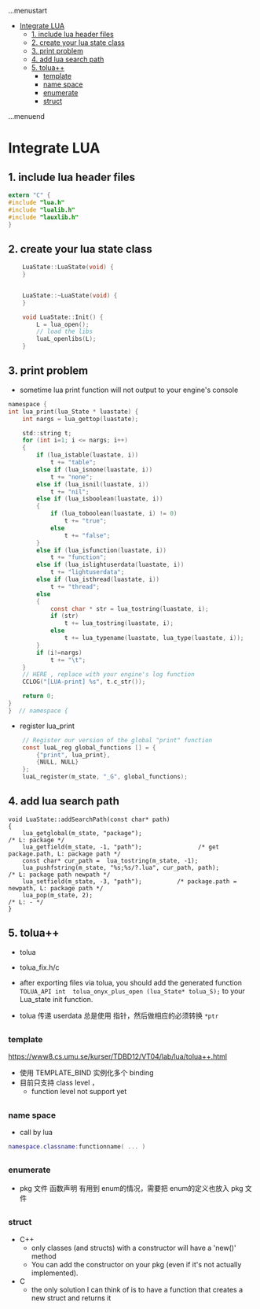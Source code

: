 ...menustart

 - [Integrate LUA](#ce184863f05a7ff711ae5677ccb11667)
     - [1. include lua header files](#cd27a050b3dd39ef6a61a72c21f8fcb7)
     - [2. create your lua state class](#4e920d09e03dfa78fd32050f46acef83)
     - [3. print problem](#ccc897386af8da03fafcfabcc025c998)
     - [4. add lua search path](#67479c3ef43bc4a573dec363b3707a90)
     - [5. tolua++](#625a412884d68edbd61698c43079471b)
         - [template](#66f6181bcb4cff4cd38fbc804a036db6)
         - [name space](#3fec93f66682ce9c63af27dec7b911a2)
         - [enumerate](#2a45a91d039693c9fb96a16030a13c5e)
         - [struct](#0f8d6fb56fe6cdf55ad0114ec5b51dbb)

...menuend


<h2 id="ce184863f05a7ff711ae5677ccb11667"></h2>

# Integrate LUA

<h2 id="cd27a050b3dd39ef6a61a72c21f8fcb7"></h2>

## 1. include lua header files

```c
extern "C" {
#include "lua.h"
#include "lualib.h"
#include "lauxlib.h"
}
```

<h2 id="4e920d09e03dfa78fd32050f46acef83"></h2>

## 2. create your lua state class

```c
    LuaState::LuaState(void) {
    }


    LuaState::~LuaState(void) {
    }

    void LuaState::Init() {
        L = lua_open();
        // load the libs
        luaL_openlibs(L);
    }
```

<h2 id="ccc897386af8da03fafcfabcc025c998"></h2>

## 3. print problem 

 - sometime lua print function will not output to your engine's console 

```c
namespace {
int lua_print(lua_State * luastate) {
    int nargs = lua_gettop(luastate);

    std::string t;
    for (int i=1; i <= nargs; i++)
    {
        if (lua_istable(luastate, i))
            t += "table";
        else if (lua_isnone(luastate, i))
            t += "none";
        else if (lua_isnil(luastate, i))
            t += "nil";
        else if (lua_isboolean(luastate, i))
        {
            if (lua_toboolean(luastate, i) != 0)
                t += "true";
            else
                t += "false";
        }
        else if (lua_isfunction(luastate, i))
            t += "function";
        else if (lua_islightuserdata(luastate, i))
            t += "lightuserdata";
        else if (lua_isthread(luastate, i))
            t += "thread";
        else
        {
            const char * str = lua_tostring(luastate, i);
            if (str)
                t += lua_tostring(luastate, i);
            else
                t += lua_typename(luastate, lua_type(luastate, i));
        }
        if (i!=nargs)
            t += "\t";
    }
    // HERE , replace with your engine's log function
    CCLOG("[LUA-print] %s", t.c_str());

    return 0;
}
}  // namespace {
```

 - register lua_print 

```c
    // Register our version of the global "print" function
    const luaL_reg global_functions [] = {
        {"print", lua_print},
        {NULL, NULL}
    };
    luaL_register(m_state, "_G", global_functions);
```

<h2 id="67479c3ef43bc4a573dec363b3707a90"></h2>

## 4. add lua search path

```
void LuaState::addSearchPath(const char* path)
{
    lua_getglobal(m_state, "package");                                  /* L: package */
    lua_getfield(m_state, -1, "path");                /* get package.path, L: package path */
    const char* cur_path =  lua_tostring(m_state, -1);
    lua_pushfstring(m_state, "%s;%s/?.lua", cur_path, path);            /* L: package path newpath */
    lua_setfield(m_state, -3, "path");          /* package.path = newpath, L: package path */
    lua_pop(m_state, 2);                                                /* L: - */
}
```

<h2 id="625a412884d68edbd61698c43079471b"></h2>

## 5. tolua++

 - tolua
 - tolua_fix.h/c
 - after exporting files via tolua,  you should add the generated function `TOLUA_API int  tolua_onyx_plus_open (lua_State* tolua_S);` to your Lua_state init function.

 - tolua 传递 userdata 总是使用 指针，然后做相应的必须转换  `*ptr`

<h2 id="66f6181bcb4cff4cd38fbc804a036db6"></h2>

### template

 https://www8.cs.umu.se/kurser/TDBD12/VT04/lab/lua/tolua++.html

 - 使用 TEMPLATE_BIND 实例化多个 binding
 - 目前只支持 class level   ， 
    - function level not support yet

<h2 id="3fec93f66682ce9c63af27dec7b911a2"></h2>

### name space 

 - call by lua
```lua
namespace.classname:functionname( ... )
```

<h2 id="2a45a91d039693c9fb96a16030a13c5e"></h2>

### enumerate

 - pkg 文件 函数声明 有用到 enum的情况，需要把 enum的定义也放入 pkg 文件

<h2 id="0f8d6fb56fe6cdf55ad0114ec5b51dbb"></h2>

### struct 

 - C++ 
    - only classes (and structs) with a constructor will have a 'new()' method
    - You can add the constructor on your pkg (even if it's not actually implemented).
 - C
    - the only solution I can think of is to have a function that creates a new struct and returns it


